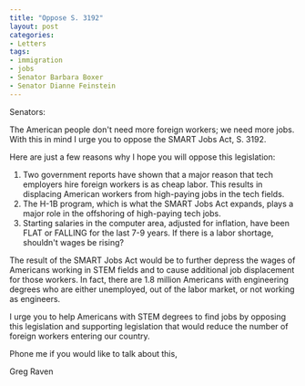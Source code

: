 ```yaml
---
title: "Oppose S. 3192"
layout: post
categories:
- Letters
tags:
- immigration
- jobs
- Senator Barbara Boxer
- Senator Dianne Feinstein
---
```


Senators:

The American people don't need more foreign workers; we need more jobs. With this in mind I urge you to oppose the SMART Jobs Act, S. 3192.

Here are just a few reasons why I hope you will oppose this legislation:

1. Two government reports have shown that a major reason that tech employers hire foreign workers is as cheap labor. This results in displacing American workers from high-paying jobs in the tech fields.
2. The H-1B program, which is what the SMART Jobs Act expands, plays a major role in the offshoring of high-paying tech jobs.
3. Starting salaries in the computer area, adjusted for inflation, have been FLAT or FALLING for the last 7-9 years. If there is a labor shortage, shouldn't wages be rising?

The result of the SMART Jobs Act would be to further depress the wages of Americans working in STEM fields and to cause additional job displacement for those workers. In fact, there are 1.8 million Americans with engineering degrees who are either unemployed, out of the labor market, or not working as engineers.

I urge you to help Americans with STEM degrees to find jobs by opposing this legislation and supporting legislation that would reduce the number of foreign workers entering our country.

Phone me if you would like to talk about this,

Greg Raven